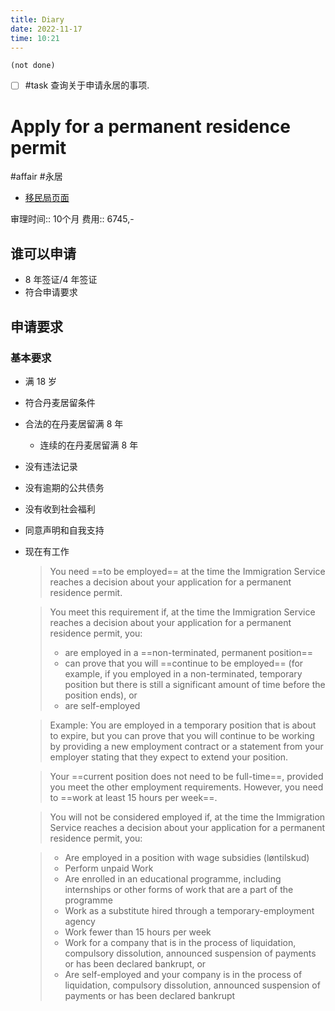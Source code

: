 ```yaml
---
title: Diary
date: 2022-11-17
time: 10:21
---
```


```tasks
(not done)
```

- [ ] #task  查询关于申请永居的事项.

# Apply for a permanent residence permit
#affair #永居

- [移民局页面](https://nyidanmark.dk/en-GB/You-want-to-apply/Permanent-residence-permit/Permanent-residence)

审理时间:: 10个月
费用:: 6745,-

## 谁可以申请

- 8 年签证/4 年签证
- 符合申请要求

## 申请要求

### 基本要求

- 满 18 岁
- 符合丹麦居留条件
- 合法的在丹麦居留满 8 年
	- 连续的在丹麦居留满 8 年
- 没有违法记录
- 没有逾期的公共债务
- 没有收到社会福利
- 同意声明和自我支持
- 现在有工作
	> You need ==to be employed== at the time the Immigration Service reaches a decision about your application for a permanent residence permit.
	
	> You meet this requirement if, at the time the Immigration Service reaches a decision about your application for a permanent residence permit, you:
	> -   are employed in a ==non-terminated, permanent position==
	> -   can prove that you will ==continue to be employed== (for example, if you employed in a non-terminated, temporary position but there is still a significant amount of time before the position ends), or
	> -   are self-employed
	
	> Example: You are employed in a temporary position that is about to expire, but you can prove that you will continue to be working by providing a new employment contract or a statement from your employer stating that they expect to extend your position.
	
	> Your ==current position does not need to be full-time==, provided you meet the other employment requirements. However, you need to ==work at least 15 hours per week==.

	> You will not be considered employed if, at the time the Immigration Service reaches a decision about your application for a permanent residence permit, you:

	> -   Are employed in a position with wage subsidies (løntilskud)
	> -   Perform unpaid Work
	> -   Are enrolled in an educational programme, including internships or other forms of work that are a part of the programme
	> -   Work as a substitute hired through a temporary-employment agency
	> -   Work fewer than 15 hours per week
	> -   Work for a company that is in the process of liquidation, compulsory dissolution, announced suspension of payments or has been declared bankrupt, or
	> -   Are self-employed and your company is in the process of liquidation, compulsory dissolution, announced suspension of payments or has been declared bankrupt